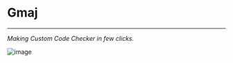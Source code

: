 # Gmaj
-------
*Making Custom Code Checker in few clicks.*

![image](http://i.imgur.com/un3oRnB.png)


